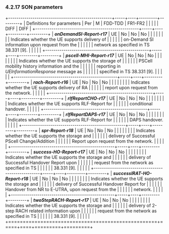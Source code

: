 ### 4.2.17 SON parameters

+---------------------------------------------------+-----+----+---------+---------+
| Definitions for parameters                        | Per | M  | FDD-TDD | FR1-FR2 |
|                                                   |     |    | DIFF    | DIFF    |
+---------------------------------------------------+-----+----+---------+---------+
| ***onDemandSI-Report-r17***                       | UE  | No | No      | No      |
|                                                   |     |    |         |         |
| Indicates whether the UE supports delivery of     |     |    |         |         |
| on-Demand SI information upon request from the    |     |    |         |         |
| network as specified in TS 38.331 \[9\].          |     |    |         |         |
+---------------------------------------------------+-----+----+---------+---------+
| ***pscell-MHI-Report-r17***                       | UE  | No | No      | No      |
|                                                   |     |    |         |         |
| Indicates whether the UE supports the storage of  |     |    |         |         |
| PSCell mobility history information and the       |     |    |         |         |
| reporting in *UEInformationResponse* message as   |     |    |         |         |
| specified in TS 38.331 \[9\].                     |     |    |         |         |
+---------------------------------------------------+-----+----+---------+---------+
| ***rach-Report-r16***                             | UE  | No | No      | No      |
|                                                   |     |    |         |         |
| Indicates whether the UE supports delivery of RA  |     |    |         |         |
| report upon request from the network.             |     |    |         |         |
+---------------------------------------------------+-----+----+---------+---------+
| ***rlfReportCHO-r17***                            | UE  | No | No      | No      |
|                                                   |     |    |         |         |
| Indicates whether the UE supports RLF-Report for  |     |    |         |         |
| conditional handover.                             |     |    |         |         |
+---------------------------------------------------+-----+----+---------+---------+
| ***rlfReportDAPS-r17***                           | UE  | No | No      | No      |
|                                                   |     |    |         |         |
| Indicates whether the UE supports RLF-Report for  |     |    |         |         |
| DAPS handover.                                    |     |    |         |         |
+---------------------------------------------------+-----+----+---------+---------+
| ***spr-Report-r18***                              | UE  | No | No      | No      |
|                                                   |     |    |         |         |
| Indicates whether the UE supports the storage and |     |    |         |         |
| delivery of Successful PScell Change/Addition     |     |    |         |         |
| Report upon request from the network.             |     |    |         |         |
+---------------------------------------------------+-----+----+---------+---------+
| ***success-HO-Report-r17***                       | UE  | No | No      | No      |
|                                                   |     |    |         |         |
| Indicates whether the UE supports the storage and |     |    |         |         |
| delivery of Successful Handover Report upon       |     |    |         |         |
| request from the network as specified in TS       |     |    |         |         |
| 38.331 \[9\].                                     |     |    |         |         |
+---------------------------------------------------+-----+----+---------+---------+
| ***successIRAT-HO-Report-r18***                   | UE  | No | No      | No      |
|                                                   |     |    |         |         |
| Indicates whether the UE supports the storage and |     |    |         |         |
| delivery of Successful Handover Report for        |     |    |         |         |
| Handover from NR to E-UTRA, upon request from the |     |    |         |         |
| network.                                          |     |    |         |         |
+---------------------------------------------------+-----+----+---------+---------+
| ***twoStepRACH-Report-r17***                      | UE  | No | No      | No      |
|                                                   |     |    |         |         |
| Indicates whether the UE supports the storage and |     |    |         |         |
| delivery of 2-step RACH related information upon  |     |    |         |         |
| request from the network as specified in TS       |     |    |         |         |
| 38.331 \[9\].                                     |     |    |         |         |
+===================================================+=====+====+=========+=========+